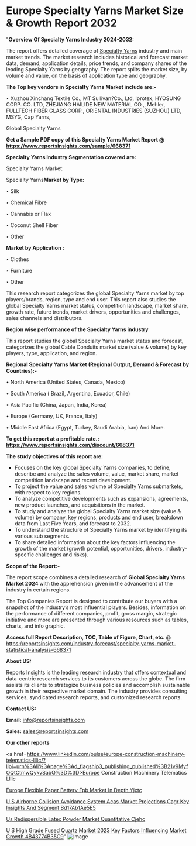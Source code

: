 # Europe Specialty Yarns Market Size & Growth Report 2032

"<strong>Overview Of Specialty Yarns Industry 2024-2032:</strong>

The report offers detailed coverage of <a href=https://www.reportsinsights.com/sample/668371>Specialty Yarns</a> industry and main market trends. The market research includes historical and forecast market data, demand, application details, price trends, and company shares of the leading Specialty Yarns by geography. The report splits the market size, by volume and value, on the basis of application type and geography.

<strong>The Top key vendors in Specialty Yarns Market include are:- </strong>

‣ Xuzhou Xinchang Textile Co., MT Sullivan?Co., Ltd, Iprotex, HYOSUNG CORP. CO. LTD, ZHEJIANG HAILIDE NEW MATERIAL CO.,, Mehler, FULLTECH FIBER GLASS CORP., ORIENTAL INDUSTRIES (SUZHOU) LTD, MSYG, Cap Yarns,

Global Specialty Yarns

<strong>Get a Sample PDF copy of this Specialty Yarns Market Report </strong><strong>@ <a href=https://www.reportsinsights.com/sample/668371 style=color:#0000ff;>https://www.reportsinsights.com/sample/668371</a> </strong>

<strong>Specialty Yarns Industry Segmentation covered are:</strong>

Specialty Yarns Market: 

Specialty Yarns<strong>Market by Type:</strong>

‣ Silk

‣ Chemical Fibre

‣ Cannabis or Flax

‣ Coconut Shell Fiber

‣ Other

<strong>Market by Application :</strong>

‣ Clothes

‣ Furniture

‣ Other

This research report categorizes the global Specialty Yarns market by top players/brands, region, type and end user. This report also studies the global Specialty Yarns market status, competition landscape, market share, growth rate, future trends, market drivers, opportunities and challenges, sales channels and distributors.

<strong>Region wise performance of the Specialty Yarns industry</strong><strong> </strong>

This report studies the global Specialty Yarns market status and forecast, categorizes the global Cable Conduits market size (value &amp; volume) by key players, type, application, and region. 

<strong>Regional Specialty Yarns Market (Regional Output, Demand &amp; Forecast by Countries):-</strong>

• North America (United States, Canada, Mexico)

• South America ( Brazil, Argentina, Ecuador, Chile)

• Asia Pacific (China, Japan, India, Korea)

• Europe (Germany, UK, France, Italy)

• Middle East Africa (Egypt, Turkey, Saudi Arabia, Iran) And More.

<strong>To get this report at a profitable rate.: <a href=https://www.reportsinsights.com/discount/668371 style=color:#0000ff;>https://www.reportsinsights.com/discount/668371</a></strong>

<strong>The study objectives of this report are:</strong>
<ul>
  <li>Focuses on the key global Specialty Yarns companies, to define, describe and analyze the sales volume, value, market share, market competition landscape and recent development.</li>
  <li>To project the value and sales volume of Specialty Yarns submarkets, with respect to key regions.</li>
  <li>To analyze competitive developments such as expansions, agreements, new product launches, and acquisitions in the market.</li>
  <li>To study and analyze the global Specialty Yarns market size (value &amp; volume) by company, key regions, products and end user, breakdown data from Last Five Years, and forecast to 2032.</li>
  <li>To understand the structure of Specialty Yarns market by identifying its various sub segments.</li>
  <li>To share detailed information about the key factors influencing the growth of the market (growth potential, opportunities, drivers, industry-specific challenges and risks).</li>
</ul>
<strong>Scope of the Report:-</strong><strong> </strong>

The report scope combines a detailed research of <strong>Global Specialty Yarns Market 2024 </strong>with the apprehension given in the advancement of the industry in certain regions.

The Top Companies Report is designed to contribute our buyers with a snapshot of the industry’s most influential players. Besides, information on the performance of different companies, profit, gross margin, strategic initiative and more are presented through various resources such as tables, charts, and info graphic.

<strong>Access full Report Description, TOC, Table of Figure, Chart, etc. </strong>@   <a href=https://reportsinsights.com/industry-forecast/specialty-yarns-market-statistical-analysis-668371 style=color:#0000ff;>https://reportsinsights.com/industry-forecast/specialty-yarns-market-statistical-analysis-668371</a>

<strong>About US:</strong>

Reports Insights is the leading research industry that offers contextual and data-centric research services to its customers across the globe. The firm assists its clients to strategize business policies and accomplish sustainable growth in their respective market domain. The industry provides consulting services, syndicated research reports, and customized research reports.

<strong>Contact US:</strong>

<p class=""""><b>Email:</b> <a href=mailto:info@reportsinsights.com>info@reportsinsights.com</a></p>
<p class=""""><b>Sales:</b> <a href=mailto:sales@reportsinsights.com>sales@reportsinsights.com</a></p>

<strong>Our other reports</strong>

<a href=https://www.linkedin.com/pulse/europe-construction-machinery-telematics-lllic/?lipi=urn%3Ali%3Apage%3Ad_flagship3_publishing_published%3B21v9MyfOQtCtmwQykvSabQ%3D%3D>Europe Construction Machinery Telematics Lllic</a>

<a href=https://www.linkedin.com/pulse/europe-flexible-paper-battery-fpb-market-in-depth-yjxtc/>Europe Flexible Paper Battery Fpb Market In Depth Yjxtc</a>

<a href=https://medium.com/@yadavahaan91/u-s-airborne-collision-avoidance-system-acas-market-projections-cagr-key-insights-and-segment-bd17ab1ae5e5>U S Airborne Collision Avoidance System Acas Market Projections Cagr Key Insights And Segment Bd17Ab1Ae5E5</a>

<a href=https://www.linkedin.com/pulse/us-redispersible-latex-powder-market-quantitative-cjehc/>Us Redispersible Latex Powder Market Quantitative Cjehc</a>

<a href=https://medium.com/@reportsinsights.aj/u-s-high-grade-fused-quartz-market-2023-key-factors-influencing-market-growth-4b43774b35c9>U S High Grade Fused Quartz Market 2023 Key Factors Influencing Market Growth 4B43774B35C9</a>"
![image](https://github.com/Reportsinsights123/RIgrowth/assets/158415881/c46d7e40-a7f8-4a34-ac35-1160bdf06fa9)
